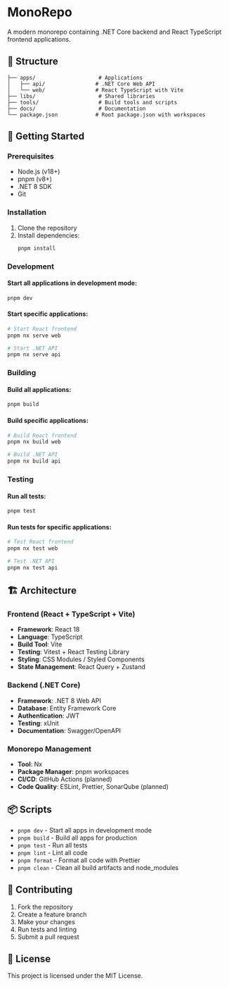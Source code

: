 # MonoRepo

A modern monorepo containing .NET Core backend and React TypeScript frontend applications.

## 📁 Structure

```
├── apps/                    # Applications
│   ├── api/                # .NET Core Web API
│   └── web/                # React TypeScript with Vite
├── libs/                    # Shared libraries
├── tools/                   # Build tools and scripts
├── docs/                    # Documentation
└── package.json            # Root package.json with workspaces
```

## 🚀 Getting Started

### Prerequisites

- Node.js (v18+)
- pnpm (v8+)
- .NET 8 SDK
- Git

### Installation

1. Clone the repository
2. Install dependencies:
   ```bash
   pnpm install
   ```

### Development

#### Start all applications in development mode:
```bash
pnpm dev
```

#### Start specific applications:
```bash
# Start React frontend
pnpm nx serve web

# Start .NET API
pnpm nx serve api
```

### Building

#### Build all applications:
```bash
pnpm build
```

#### Build specific applications:
```bash
# Build React frontend
pnpm nx build web

# Build .NET API
pnpm nx build api
```

### Testing

#### Run all tests:
```bash
pnpm test
```

#### Run tests for specific applications:
```bash
# Test React frontend
pnpm nx test web

# Test .NET API
pnpm nx test api
```

## 🏗️ Architecture

### Frontend (React + TypeScript + Vite)
- **Framework**: React 18
- **Language**: TypeScript
- **Build Tool**: Vite
- **Testing**: Vitest + React Testing Library
- **Styling**: CSS Modules / Styled Components
- **State Management**: React Query + Zustand

### Backend (.NET Core)
- **Framework**: .NET 8 Web API
- **Database**: Entity Framework Core
- **Authentication**: JWT
- **Testing**: xUnit
- **Documentation**: Swagger/OpenAPI

### Monorepo Management
- **Tool**: Nx
- **Package Manager**: pnpm workspaces
- **CI/CD**: GitHub Actions (planned)
- **Code Quality**: ESLint, Prettier, SonarQube (planned)

## 📦 Scripts

- `pnpm dev` - Start all apps in development mode
- `pnpm build` - Build all apps for production
- `pnpm test` - Run all tests
- `pnpm lint` - Lint all code
- `pnpm format` - Format all code with Prettier
- `pnpm clean` - Clean all build artifacts and node_modules

## 🤝 Contributing

1. Fork the repository
2. Create a feature branch
3. Make your changes
4. Run tests and linting
5. Submit a pull request

## 📄 License

This project is licensed under the MIT License.
